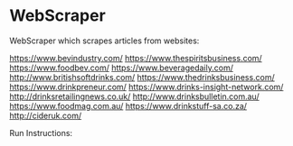 # WebScraper
WebScraper which scrapes articles from websites:

https://www.bevindustry.com/
https://www.thespiritsbusiness.com/
https://www.foodbev.com/
https://www.beveragedaily.com/
http://www.britishsoftdrinks.com/
https://www.thedrinksbusiness.com/
https://www.drinkpreneur.com/
https://www.drinks-insight-network.com/
http://drinksretailingnews.co.uk/
http://www.drinksbulletin.com.au/
https://www.foodmag.com.au/
https://www.drinkstuff-sa.co.za/
http://cideruk.com/


Run Instructions:
